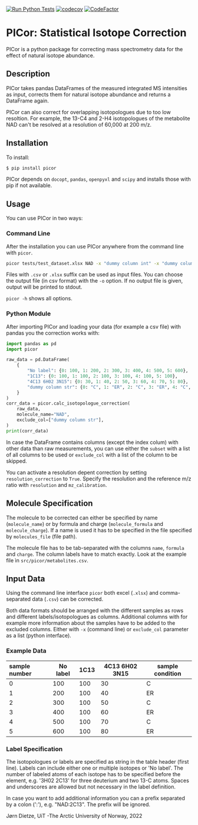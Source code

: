 [![Run Python Tests](https://github.com/MolecularBioinformatics/PICor/actions/workflows/ci.yml/badge.svg)](https://github.com/MolecularBioinformatics/PICor/actions/workflows/ci.yml)
[![codecov](https://codecov.io/gh/MolecularBioinformatics/PICor/branch/master/graph/badge.svg?token=DZIP4BMO3K)](https://codecov.io/gh/MolecularBioinformatics/PICor)
[![CodeFactor](https://www.codefactor.io/repository/github/molecularbioinformatics/picor/badge)](https://www.codefactor.io/repository/github/molecularbioinformatics/picor)

# PICor: Statistical Isotope Correction

PICor is a python package for correcting mass spectrometry data for the effect of natural isotope abundance.


## Description

PICor takes pandas DataFrames of the measured integrated MS intensities as input, corrects them for natural isotope abundance and returns a DataFrame again.

PICor can also correct for overlapping isotopologues due to too low resoltion. For example, the 13-C4 and 2-H4 isotopologues of the metabolite NAD can't be resolved at a resolution of 60,000 at 200 m/z.

## Installation

To install:

```bash
$ pip install picor
```

PICor depends on `docopt`, `pandas`, `openpyxl` and `scipy` and installs those with pip if not available.

## Usage

You can use PICor in two ways:

### Command Line

After the installation you can use PICor anywhere from the command line with `picor`.

```bash
picor tests/test_dataset.xlsx NAD -x "dummy column int" -x "dummy column str"
```

Files with `.csv` or `.xlsx` suffix can be used as input files.
You can choose the output file (in csv format) with the `-o` option.
If no output file is given, output will be printed to stdout.

`picor -h` shows all options.

### Python Module

After importing PICor and loading your data (for example a csv file) with pandas you the correction works with:

```python
import pandas as pd
import picor

raw_data = pd.DataFrame(
    {
        "No label": {0: 100, 1: 200, 2: 300, 3: 400, 4: 500, 5: 600},
        "1C13": {0: 100, 1: 100, 2: 100, 3: 100, 4: 100, 5: 100},
        "4C13 6H02 3N15": {0: 30, 1: 40, 2: 50, 3: 60, 4: 70, 5: 80},
        "dummy column str": {0: "C", 1: "ER", 2: "C", 3: "ER", 4: "C", 5: "ER"},
    }
)
corr_data = picor.calc_isotopologue_correction(
    raw_data,
    molecule_name="NAD",
    exclude_col=["dummy column str"],
)
print(corr_data)
```

In case the DataFrame contains columns (except the index colum) with other data than raw measurements, you can use either the `subset` with a list of all columns to be used or `exclude_col` with a list of the column to be skipped.

You can activate a resolution depent correction by setting  `resolution_correction` to `True`. Specify the resolution and the reference m/z ratio with `resolution` and `mz_calibration`.


## Molecule Specification
The molecule to be corrected can either be specified by name (`molecule_name`) or by formula and charge (`molecule_formula` and `molecule_charge`).
If a name is used it has to be specified in the file specified by `molecules_file` (file path). 

The molecule file has to be tab-separated with the columns `name`, `formula` and `charge`. The column labels have to match exactly. Look at the example file ìn `src/picor/metabolites.csv`.

## Input Data
Using the command line interface `picor` both excel (`.xlsx`) and comma-separated data (`.csv`) can be corrected.

Both data formats should be arranged with the different samples as rows and different labels/isotopologues as columns.
Additional columns with for example more information about the samples have to be added to the excluded columns. Either with `-x` (command line) or `exclude_col` parameter as a list (python interface).

### Example Data

| sample number | No label | 1C13 | 4C13 6H02 3N15 | sample condition |
|:------------- | -------- | ---- | -------------- | ---------------- |
| 0             | 100      | 100  | 30             | C                |
| 1             | 200      | 100  | 40             | ER               |
| 2             | 300      | 100  | 50             | C                |
| 3             | 400      | 100  | 60             | ER               |
| 4             | 500      | 100  | 70             | C                |
| 5             | 600      | 100  | 80             | ER               |


### Label Specification

The isotopologues or labels are specified as string in the table header (first line).
Labels can include either one or multiple isotopes or 'No label'.
The number of labeled atoms of each isotope has to be specified before the element, e.g. '3H02 2C13' for three deuterium and two 13-C atoms.
Spaces and underscores are allowed but not necessary in the label definition.

In case you want to add additional information you can a prefix separated by a colon (':'), e.g. "NAD:2C13". The prefix will be ignored. 


Jørn Dietze, UiT -The Arctic University of Norway, 2022
